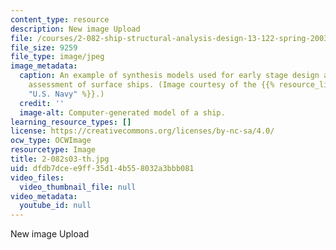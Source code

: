 ```yaml
---
content_type: resource
description: New image Upload
file: /courses/2-082-ship-structural-analysis-design-13-122-spring-2003/dfdb7dcee9ff35d14b558032a3bbb081_2-082s03-th.jpg
file_size: 9259
file_type: image/jpeg
image_metadata:
  caption: An example of synthesis models used for early stage design and technology
    assessment of surface ships. (Image courtesy of the {{% resource_link "622e195a-ba1f-46ae-890a-581312c9730b"
    "U.S. Navy" %}}.)
  credit: ''
  image-alt: Computer-generated model of a ship.
learning_resource_types: []
license: https://creativecommons.org/licenses/by-nc-sa/4.0/
ocw_type: OCWImage
resourcetype: Image
title: 2-082s03-th.jpg
uid: dfdb7dce-e9ff-35d1-4b55-8032a3bbb081
video_files:
  video_thumbnail_file: null
video_metadata:
  youtube_id: null
---
```

New image Upload